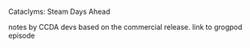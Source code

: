 Cataclyms: Steam Days Ahead

notes by CCDA devs based on the commercial release. 
link to grogpod episode  
